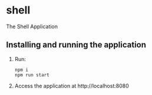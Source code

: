 # shell
The Shell Application

## Installing and running the application
1. Run:
    ```shell script
    npm i
    npm run start
    ```
2. Access the application at http://localhost:8080
